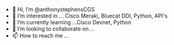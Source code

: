- 👋 Hi, I’m @anthonystephensCGS
- 👀 I’m interested in ... Cisco Meraki, Bluecat DDI, Python, API's
- 🌱 I’m currently learning ...Cisco Devnet, Python
- 💞️ I’m looking to collaborate on ...
- 📫 How to reach me ... 

<!---
anthonystephensCGS/anthonystephensCGS is a ✨ special ✨ repository because its `README.md` (this file) appears on your GitHub profile.
You can click the Preview link to take a look at your changes.
--->
